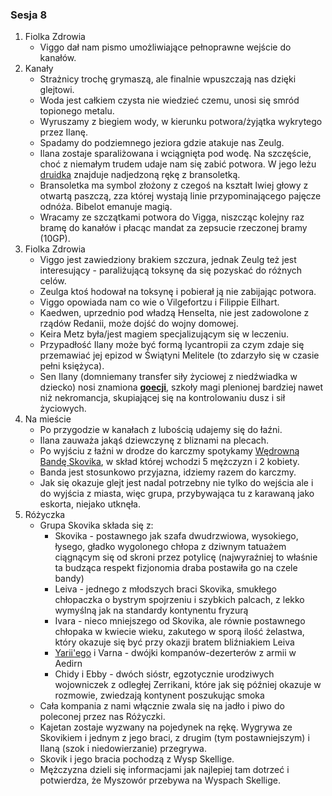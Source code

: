 ### Sesja 8
1. Fiolka Zdrowia
    - Viggo dał nam pismo umożliwiające pełnoprawne wejście do kanałów.
2. Kanały
    - Strażnicy trochę grymaszą, ale finalnie wpuszczają nas dzięki glejtowi.
    - Woda jest całkiem czysta nie wiedzieć czemu, unosi się smród topionego metalu.
    - Wyruszamy z biegiem wody, w kierunku potwora/żyjątka wykrytego przez Ilanę.
    - Spadamy do podziemnego jeziora gdzie atakuje nas Zeulg.
    - Ilana zostaje sparaliżowana i wciągnięta pod wodę. Na szczęście, choć z niemałym trudem udaje nam się zabić potwora. W jego leżu [druidka](Ilana) znajduje nadjedzoną rękę z bransoletką. 
    - Bransoletka ma symbol złożony z czegoś na kształt lwiej głowy z otwartą paszczą, zza której wystają linie przypominającego pajęcze odnóża. Bibelot emanuje magią.
    - Wracamy ze szczątkami potwora do Vigga, niszcząc kolejny raz bramę do kanałów i płacąc mandat za zepsucie rzeczonej bramy (10GP).
3. Fiolka Zdrowia
    - Viggo jest zawiedziony brakiem szczura, jednak Zeulg też jest interesujący - paraliżującą toksynę da się pozyskać do różnych celów.
    - Zeulga ktoś hodował na toksynę i pobierał ją nie zabijając potwora.
    - Viggo opowiada nam co wie o Vilgefortzu i Filippie Eilhart.
    - Kaedwen, uprzednio pod władzą Henselta, nie jest zadowolone z rządów Redanii, może dojść do wojny domowej.
    - Keira Metz była/jest magiem specjalizującym się w leczeniu.
    - Przypadłość Ilany może być formą lycantropii za czym zdaje się przemawiać jej epizod w Świątyni Melitele (to zdarzyło się w czasie pełni księżyca).
    - Sen Ilany (domniemany transfer siły życiowej z niedźwiadka w dziecko) nosi znamiona [**goecji**](Goecja), szkoły magi plenionej bardziej nawet niż nekromancja, skupiającej się na kontrolowaniu dusz i sił życiowych.
4. Na mieście
    - Po przygodzie w kanałach z lubością udajemy się do łaźni.
    - Ilana zauważa jakąś dziewczynę z bliznami na plecach.
    - Po wyjściu z łaźni w drodze do karczmy spotykamy [Wędrowną Bandę Skovika](#p_wedrowna_banda_skovika), w skład której wchodzi 5 mężczyzn i 2 kobiety.
    - Banda jest stosunkowo przyjazna, idziemy razem do karczmy.
    - Jak się okazuje glejt jest nadal potrzebny nie tylko do wejścia ale i do wyjścia z miasta, więc grupa, przybywająca tu z karawaną jako eskorta, niejako utknęła.
5. Różyczka
    - Grupa Skovika składa się z:
        - Skovika - postawnego jak szafa dwudrzwiowa, wysokiego, łysego, gładko wygolonego chłopa z dziwnym tatuażem ciągnącym się od skroni przez potylicę (najwyraźniej to właśnie ta budząca respekt fizjonomia draba postawiła go na czele bandy)
        - Leiva - jednego z młodszych braci Skovika, smukłego chłopaczka o bystrym spojrzeniu i szybkich palcach, z lekko wymyślną jak na standardy kontynentu fryzurą
        - Ivara - nieco mniejszego od Skovika, ale równie postawnego chłopaka w kwiecie wieku, zakutego w sporą ilość żelastwa, który okazuje się być przy okazji bratem bliźniakiem Leiva
        - [Yarii'ego](Yarii) i Varna - dwójki kompanów-dezerterów z armii w Aedirn
        - Chidy i Ebby - dwóch sióstr, egzotycznie urodziwych wojowniczek z odległej Zerrikani, które jak się później okazuje w rozmowie, zwiedzają kontynent poszukując smoka
    - Cała kompania z nami włącznie zwala się na jadło i piwo do poleconej przez nas Różyczki.
    - Kajetan zostaje wyzwany na pojedynek na rękę. Wygrywa ze Skovikiem i jednym z jego braci, z drugim (tym postawniejszym) i Ilaną (szok i niedowierzanie) przegrywa.
    - Skovik i jego bracia pochodzą z Wysp Skellige. 
    - Mężczyzna dzieli się informacjami jak najlepiej tam dotrzeć i potwierdza, że Myszowór przebywa na Wyspach Skellige.